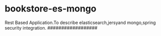 # bookstore-es-mongo
Rest Based Application.To describe elasticsearch,jersyand mongo,spring security integration.
##################
